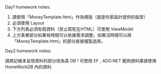Day1 homework notes:

1. 請使用「MoneyTemplate.html」作為樣版（就是你家設計提供的版型）
2. 必須使用 Layout
3. 下方列表必須有假資料（禁止寫死在HTML）可使用 ViewModel
4. 上方表單部分如果有時間可以依據需求調整，如果沒時間可以將「MoneyTemplate.html」的部分直接複製過來。

Day2 homework notes:

請將記帳本呈現資料的部分改為真 DB !
可使用 EF , ADO.NET
範例資料庫請使用 HomeWorkDB 內的資料
